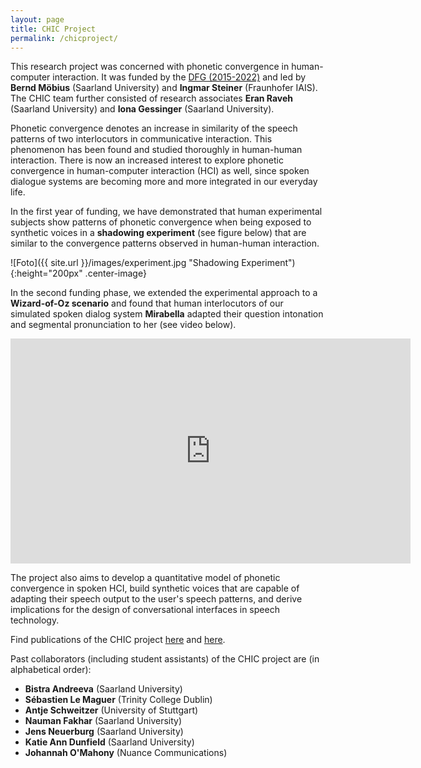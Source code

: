 ```yaml
---
layout: page
title: CHIC Project
permalink: /chicproject/
---
```


This research project was concerned with phonetic convergence in human-computer interaction. It was funded by the <a href="https://gepris.dfg.de/gepris/projekt/278805297" target="_blank" rel="noopener">DFG (2015-2022)</a> and led by <strong>Bernd Möbius</strong> (Saarland University) and <strong>Ingmar Steiner</strong> (Fraunhofer IAIS). The CHIC team further consisted of research associates <strong>Eran Raveh</strong> (Saarland University) and <strong>Iona Gessinger</strong> (Saarland University).

Phonetic convergence denotes an increase in similarity of the speech patterns of two interlocutors in communicative interaction. This phenomenon has been found and studied thoroughly in human-human interaction. There is now an increased interest to explore phonetic convergence in human-computer interaction (HCI) as well, since spoken dialogue systems are becoming more and more integrated in our everyday life.

In the first year of funding, we have demonstrated that human experimental subjects show patterns of phonetic convergence when being exposed to synthetic voices in a <strong>shadowing experiment</strong> (see figure below) that are similar to the convergence patterns observed in human-human interaction.

![Foto]({{ site.url }}/images/experiment.jpg "Shadowing Experiment"){:height="200px" .center-image}

In the second funding phase, we extended the experimental approach to a <strong>Wizard-of-Oz scenario</strong> and found that human interlocutors of our simulated spoken dialog system <strong>Mirabella</strong> adapted their question intonation and segmental pronunciation to her (see video below).

<iframe width="640" height="360" src="https://player.vimeo.com/video/434146823" frameborder="0" allow="autoplay; fullscreen" allowfullscreen></iframe>

The project also aims to develop a quantitative model of phonetic convergence in spoken HCI, build synthetic voices that are capable of adapting their speech output to the user's speech patterns, and derive implications for the design of conversational interfaces in speech technology.

Find publications of the CHIC project <a href="https://ioonaa.github.io/publications/" target="_blank" rel="noopener">here</a> and <a href="https://www.coli.uni-saarland.de/~raveh/#conferences" target="_blank" rel="noopener">here</a>.

Past collaborators (including student assistants) of the CHIC project are (in alphabetical order):
<ul>
  <li><strong>Bistra Andreeva</strong> (Saarland University)</li>
  <li><strong>Sébastien Le Maguer</strong> (Trinity College Dublin)</li>
  <li><strong>Antje Schweitzer</strong> (University of Stuttgart)</li>
  <li><strong>Nauman Fakhar</strong> (Saarland University)</li>
  <li><strong>Jens Neuerburg</strong> (Saarland University)</li>
  <li><strong>Katie Ann Dunfield</strong> (Saarland University)</li>
  <li><strong>Johannah O'Mahony</strong> (Nuance Communications)</li>
  <!-- <li><strong>Ingo Siegert</strong> (Otto-von-Guericke University, Magdeburg)</li> -->
</ul> 
